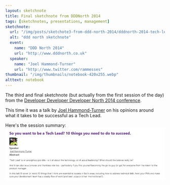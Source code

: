 ```yaml
---
layout: sketchnote
title: Final sketchnote from DDDNorth 2014
tags: [sketchnotes, presentations, management]
sketchnote:
  url: "/img/posts/sketchote3-from-ddd-north-2014/dddnorth-2014-tech-lead-talk-vanilla.webp"
  alt: "ddd north sketchnote"
  event:
    name: "DDD North 2014"
    url: "http://www.dddnorth.co.uk"
  speaker:
    name: "Joel Hammond-Turner"
    url: "http://www.twitter.com/rammesses"
thumbnail: "/img/thumbnails/notebook-420x255.webp"
alttext: notebook
---
```


The third and final sketchnote (but actually from the first session of the day)
from the <a href="http://www.dddnorth.co.uk/">Developer Developer Developer North
2014 conference</a>.

This time it was a talk by [Joel Hammond-Turner](http://www.twitter.com/rammesses) on
his opinions around what it takes to be successful as a Tech Lead.

Here's the session summary:
![ddd north](/img/posts/sketchote3-from-ddd-north-2014/session-summary.webp)
